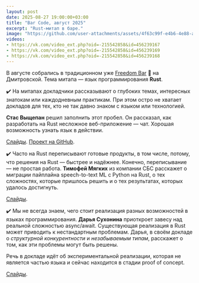 ```yaml
---
layout: post
date: 2025-08-27 19:00:00+03:00
title: "Bar Code, август 2025"
excerpt: "Rust-митап в баре."
image: "https://github.com/user-attachments/assets/4f63c99f-e4b6-4e88-ae86-d348a259d303"
videos:
- https://vk.com/video_ext.php?oid=-215542858&id=456239167
- https://vk.com/video_ext.php?oid=-215542858&id=456239169
- https://vk.com/video_ext.php?oid=-215542858&id=456239168
---
```


В августе собрались в традиционном уже [Freedom Bar](https://yandex.ru/maps/org/freedom/177480110426/?ll=37.585403%2C55.805867&z=17) 🍺 на Дмитровской. Тема митапа — язык программирования **Rust**.

✔️ На  митапах докладчики рассказывают о глубоких темах, интересных знатокам или каждодневным практикам. При этом остро не хватает докладов для тех, кто не так давно знаком с языком или технологией.

**Стас Выщепан** решил заполнить этот пробел. Он рассказал, как разработать на Rust несложное веб-приложение — чат. Хорошая возможность узнать язык в действии.

[Слайды](https://github.com/user-attachments/files/22033677/Rust.WebApp.pdf).
[Проект на GitHub](https://github.com/gandjustas/rust-web-app-demo).

✔️ Часто на Rust переписывают готовые продукты, в том числе, потому, что решения на Rust — быстрее и надёжнее. Конечно, переписывание — не простая работа. **Тимофей Мягких** из компании СБС расскажет о миграции пайплайна speech-to-text ML с Python на Rust, о тех сложностях, которые пришлось решить и о тех результатах, которых удалось достигнуть.

[Слайды](https://github.com/user-attachments/files/22020604/speech-to-text.pdf).

✔️ Мы не всегда знаем, чего стоит реализация разных возможностей в языках программирования. **Дарья Сухонина** приоткроет завесу над реальной сложностью async/await. Существующая реализация в Rust может приводить к нестандартным проблемам. Дарья, в своём докладе о *структурной конкурентности* и *незабываемым типам*, расскажет о том, как эти проблемы могут быть решены.

Речь в докладе идёт об экспериментальной реализации, которая не является частью языка и сейчас находится в стадии proof of concept.

[Слайды](https://zetanumbers.github.io/rust-training/latest/slides/structural_concurrency_ru.html).
